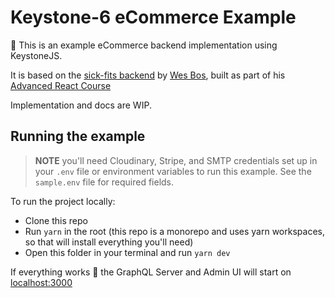 # Keystone-6 eCommerce Example

👋 This is an example eCommerce backend implementation using KeystoneJS.

It is based on the [sick-fits backend](https://github.com/wesbos/advanced-react-rerecord) by [Wes Bos](https://twitter.com/wesbos), built as part of his [Advanced React Course](http://advancedreact.com)

Implementation and docs are WIP.

## Running the example

> **NOTE** you'll need Cloudinary, Stripe, and SMTP credentials set up in your `.env` file or environment variables to run this example. See the `sample.env` file for required fields.

To run the project locally:

- Clone this repo
- Run `yarn` in the root (this repo is a monorepo and uses yarn workspaces, so that will install everything you'll need)
- Open this folder in your terminal and run `yarn dev`

If everything works 🤞 the GraphQL Server and Admin UI will start on [localhost:3000](http://localhost:3000)

